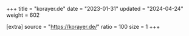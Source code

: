+++
title = "korayer.de"
date = "2023-01-31"
updated = "2024-04-24"
weight = 602

[extra]
source = "https://korayer.de/"
ratio = 100
size = 1
+++
